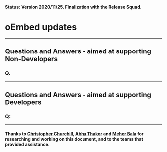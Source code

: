 **Status: Version 2020/11/25. Finalization with the Release Squad.**

# oEmbed updates



***

## Questions and Answers - aimed at supporting Non-Developers 

### Q. 
***

## Questions and Answers - aimed at supporting Developers 

### Q: 

***


#### Thanks to [Christopher Churchill](https://profiles.wordpress.org/vimes1984/), [Abha Thakor](https://profiles.wordpress.org/webcommsat/) and [Meher Bala](https://profiles.wordpress.org/meher/) for researching and working on this document, and to the teams that provided assistance.



 
